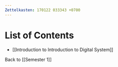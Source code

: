 ```yaml
---
Zettelkasten: 170122 033343 +0700
---
```

# List of Contents
* [[Introduction to Introduction to Digital System]]

Back to [[Semester 1]]